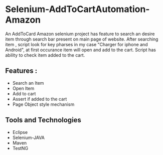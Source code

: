 # Selenium-AddToCartAutomation-Amazon
An AddToCard Amazon selenium project has feature to search an desire item through search bar present on main page of website. After searching item , script look for key pharses in my case
"Charger for iphone and Android", at first occurance item will open and add to the cart. Script has ability to check item added to the cart.

## Features :
- Search an Item
- Open Item
- Add to cart
- Assert if added to the cart
- Page Object style mechanism

## Tools and Technologies
- Eclipse
- Selenium-JAVA
- Maven
- TestNG
